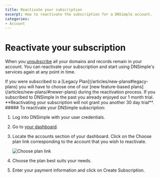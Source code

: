 ```yaml
---
title: Reactivate your subscription
excerpt: How to reactivate the subscription for a DNSimple account.
categories:
- Account
---
```


# Reactivate your subscription

When you [unsubscribe](/articles/cancel-subscription) all your domains and records remain in your account. You can reactivate your subscription and start using DNSimple's services again at any point in time.

<note>
If you were subscribed to a [Legacy Plan](/articles/new-plans#legacy-plans) you will have to choose one of our [new feature-based plans](/articles/new-plans/#newer-plans) during the reactivation process.
</note>

<note>
If you subscribed to DNSimple in the past you already enjoyed our 1 month trial. **Reactivating your subscription will not grant you another 30 day trial**.
</note>


<div class="section-steps" markdown="1">
##### To reactivate your DNSimple subscription:

1.  Log into DNSimple with your user credentials.
1.  Go to [your dashboard](https://dnsimple.com/dashboard).
1.  Locate the accounts section of your dashboard. Click on the <label>Choose plan</label> link corresponding to the account that you wish to reactivate.
    
    ![Choose plan link](/files/account-dashboard-reactivation.jpg)

1.  Choose the plan best suits your needs.
1.  Enter your payment information and click on <label>Create Subscription</label>.
</div>
